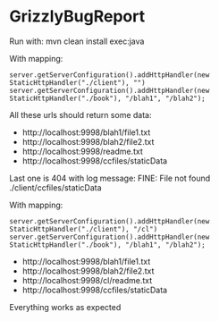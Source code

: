 # GrizzlyBugReport

Run with: mvn clean install exec:java

With mapping:
```
server.getServerConfiguration().addHttpHandler(new StaticHttpHandler("./client"), "")
server.getServerConfiguration().addHttpHandler(new StaticHttpHandler("./book"), "/blah1", "/blah2");
```
All these urls should return some data:

- http://localhost:9998/blah1/file1.txt
- http://localhost:9998/blah2/file2.txt
- http://localhost:9998/readme.txt
- http://localhost:9998/ccfiles/staticData

Last one is 404 with log message:
FINE: File not found ./client/ccfiles/staticData

With mapping:
```
server.getServerConfiguration().addHttpHandler(new StaticHttpHandler("./client"), "/cl")
server.getServerConfiguration().addHttpHandler(new StaticHttpHandler("./book"), "/blah1", "/blah2");
```
- http://localhost:9998/blah1/file1.txt
- http://localhost:9998/blah2/file2.txt
- http://localhost:9998/cl/readme.txt
- http://localhost:9998/ccfiles/staticData

Everything works as expected



